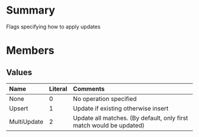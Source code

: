 # Summary #
Flags specifying how to apply updates

# Members #
## Values ##
| **Name** | **Literal** | **Comments** |
|:---------|:------------|:-------------|
| None     | 0           | No operation specified |
| Upsert   | 1           | Update if existing otherwise insert |
| MultiUpdate | 2           | Update all matches. (By default, only first match would be updated) |
